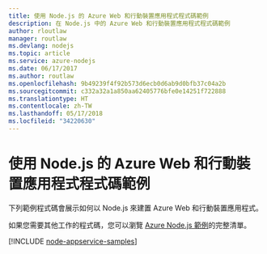 ```yaml
---
title: 使用 Node.js 的 Azure Web 和行動裝置應用程式程式碼範例
description: 在 Node.js 中的 Azure Web 和行動裝置應用程式程式碼範例
author: rloutlaw
manager: routlaw
ms.devlang: nodejs
ms.topic: article
ms.service: azure-nodejs
ms.date: 06/17/2017
ms.author: routlaw
ms.openlocfilehash: 9b49239f4f92b573d6ecb0d6ab9d0bfb37c04a2b
ms.sourcegitcommit: c332a32a1a850aa62405776bfe0e14251f722888
ms.translationtype: HT
ms.contentlocale: zh-TW
ms.lasthandoff: 05/17/2018
ms.locfileid: "34220630"
---
```

# <a name="azure-web-and-mobile-apps-with-nodejs-code-samples"></a>使用 Node.js 的 Azure Web 和行動裝置應用程式程式碼範例

下列範例程式碼會展示如何以 Node.js 來建置 Azure Web 和行動裝置應用程式。

如果您需要其他工作的程式碼，您可以瀏覽 [Azure Node.js 範例](https://azure.microsoft.com/resources/samples/?term=nodejs)的完整清單。

[!INCLUDE [node-appservice-samples](../docs-ref-conceptual/includes/appservice-samples.md)]